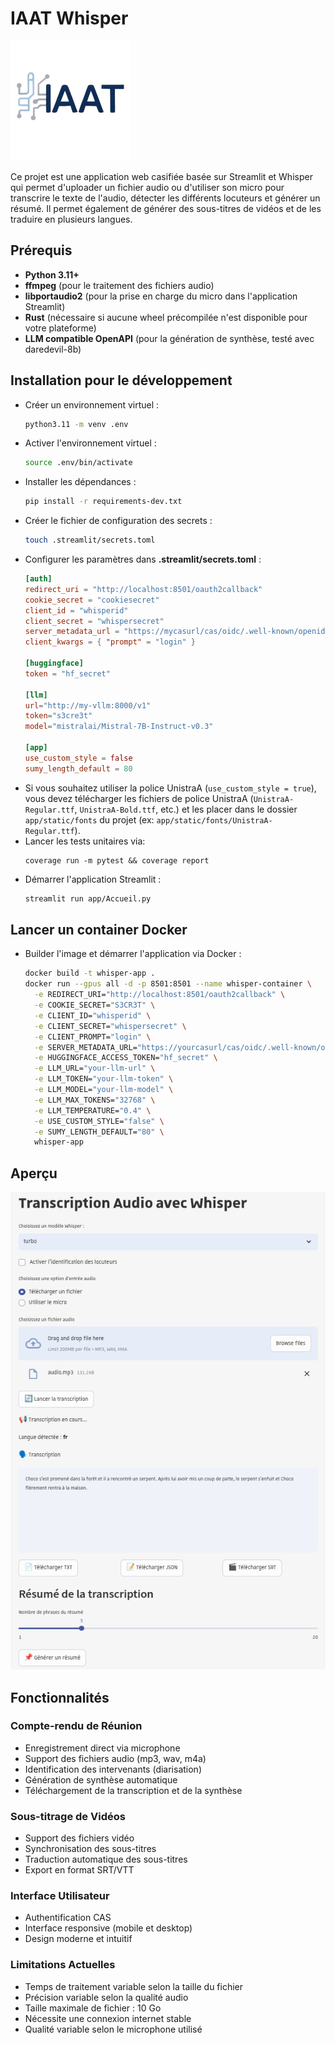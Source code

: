 # IAAT Whisper

![IAAT Logo](images/logo.png)

Ce projet est une application web casifiée basée sur Streamlit et Whisper qui permet d'uploader un fichier audio ou d'utiliser son
micro pour transcrire le texte de l'audio, détecter les différents locuteurs et générer un résumé.
Il permet également de générer des sous-titres de vidéos et de
les traduire en plusieurs langues.

## Prérequis

- **Python 3.11+**
- **ffmpeg** (pour le traitement des fichiers audio)
- **libportaudio2** (pour la prise en charge du micro dans l'application Streamlit)
- **Rust** (nécessaire si aucune wheel précompilée n'est disponible pour votre plateforme)
- **LLM compatible OpenAPI** (pour la génération de synthèse, testé avec daredevil-8b)

## Installation pour le développement

- Créer un environnement virtuel :
  ```bash
  python3.11 -m venv .env
  ```
- Activer l'environnement virtuel :
  ```bash
  source .env/bin/activate
  ```
- Installer les dépendances :
  ```bash
  pip install -r requirements-dev.txt
  ```
- Créer le fichier de configuration des secrets :
  ```bash
  touch .streamlit/secrets.toml
  ```
- Configurer les paramètres dans **.streamlit/secrets.toml** :
  ```toml
  [auth]
  redirect_uri = "http://localhost:8501/oauth2callback"
  cookie_secret = "cookiesecret"
  client_id = "whisperid"
  client_secret = "whispersecret"
  server_metadata_url = "https://mycasurl/cas/oidc/.well-known/openid-configuration"
  client_kwargs = { "prompt" = "login" }

  [huggingface]
  token = "hf_secret"

  [llm]
  url="http://my-vllm:8000/v1"
  token="s3cre3t"
  model="mistralai/Mistral-7B-Instruct-v0.3"

  [app]
  use_custom_style = false
  sumy_length_default = 80
  ```
- Si vous souhaitez utiliser la police UnistraA (`use_custom_style = true`), vous devez télécharger les fichiers de police UnistraA (`UnistraA-Regular.ttf`, `UnistraA-Bold.ttf`, etc.) et les placer dans le dossier `app/static/fonts` du projet (ex: `app/static/fonts/UnistraA-Regular.ttf`).
- Lancer les tests unitaires via:
  ```
  coverage run -m pytest && coverage report
  ```
- Démarrer l'application Streamlit :
  ```bash
  streamlit run app/Accueil.py
  ```

## Lancer un container Docker

- Builder l'image et démarrer l'application via Docker :
  ```bash
  docker build -t whisper-app .
  docker run --gpus all -d -p 8501:8501 --name whisper-container \
    -e REDIRECT_URI="http://localhost:8501/oauth2callback" \
    -e COOKIE_SECRET="S3CR3T" \
    -e CLIENT_ID="whisperid" \
    -e CLIENT_SECRET="whispersecret" \
    -e CLIENT_PROMPT="login" \
    -e SERVER_METADATA_URL="https://yourcasurl/cas/oidc/.well-known/openid-configuration" \
    -e HUGGINGFACE_ACCESS_TOKEN="hf_secret" \
    -e LLM_URL="your-llm-url" \
    -e LLM_TOKEN="your-llm-token" \
    -e LLM_MODEL="your-llm-model" \
    -e LLM_MAX_TOKENS="32768" \
    -e LLM_TEMPERATURE="0.4" \
    -e USE_CUSTOM_STYLE="false" \
    -e SUMY_LENGTH_DEFAULT="80" \
    whisper-app
  ```

## Aperçu

![Screenshot](images/screenshot.png)

## Fonctionnalités

### Compte-rendu de Réunion
- Enregistrement direct via microphone
- Support des fichiers audio (mp3, wav, m4a)
- Identification des intervenants (diarisation)
- Génération de synthèse automatique
- Téléchargement de la transcription et de la synthèse

### Sous-titrage de Vidéos
- Support des fichiers vidéo
- Synchronisation des sous-titres
- Traduction automatique des sous-titres
- Export en format SRT/VTT

### Interface Utilisateur
- Authentification CAS
- Interface responsive (mobile et desktop)
- Design moderne et intuitif

### Limitations Actuelles
- Temps de traitement variable selon la taille du fichier
- Précision variable selon la qualité audio
- Taille maximale de fichier : 10 Go
- Nécessite une connexion internet stable
- Qualité variable selon le microphone utilisé
